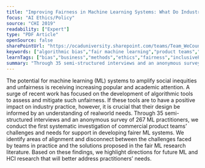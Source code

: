 ```yaml
---
title: "Improving Fairness in Machine Learning Systems: What Do Industry Practitioners Need"
focus: "AI Ethics/Policy"
source: "CHI 2019"
readability: ["Expert"]
type: "PDF Article"
openSource: false
sharePointUrl: "https://ocaduniversity.sharepoint.com/teams/Team_WeCount/Shared%20Documents/Resources%20and%20Tools/Literature%20(curated)/Improving%20fairness%20in%20machine%20learning%20systems-%20What%20do%20industry%20practitioners%20need.pdf"
keywords: ["algorithmic bias","fair machine learning","product teams","needfinding","empirical study","UX of machine learnin"]
learnTags: ["bias","business","methods","ethics","fairness","inclusivePractice","solution"]
summary: "Through 35 semi-structured interviews and an anonymous survey of 267 ML practitioners, the first systematic investigation of commercial product teams’ challenges and needs for support in developing fairer machine learning systems is presented.  "
---
```

The potential for machine learning (ML) systems to amplify social inequities and unfairness is receiving increasing popular and academic attention. A surge of recent work has focused on the development of algorithmic tools to assess and mitigate such unfairness. If these tools are to have a positive impact on industry practice, however, it is crucial that their design be informed by an understanding of realworld needs. Through 35 semi-structured interviews and an anonymous survey of 267 ML practitioners, we conduct the first systematic investigation of commercial product teams’ challenges and needs for support in developing fairer ML systems. We identify areas of alignment and disconnect between the challenges faced by teams in practice and the solutions proposed in the fair ML research literature. Based on these findings, we highlight directions for future ML and HCI research that will better address practitioners’ needs.
